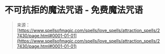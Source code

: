 <!--yml

category: 未分类

date: 2024-06-12 19:16:29

-->  

# 不可抗拒的魔法咒语 - 免费魔法咒语

> 来源：[https://www.spellsofmagic.com/spells/love_spells/attraction_spells/27430/page.html#0001-01-01](https://www.spellsofmagic.com/spells/love_spells/attraction_spells/27430/page.html#0001-01-01)
